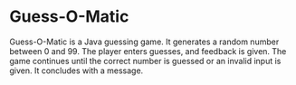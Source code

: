 # Guess-O-Matic
Guess-O-Matic is a Java guessing game. It generates a random number between 0 and 99. The player enters guesses, and feedback is given. The game continues until the correct number is guessed or an invalid input is given. It concludes with a message.
